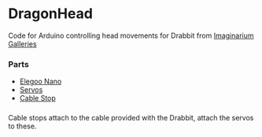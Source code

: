 # DragonHead

Code for Arduino controlling head movements for Drabbit from [Imaginarium Galleries](http://www.imaginariumgalleries.com/)


### Parts

* [Elegoo Nano](https://www.amazon.com/Arduino-Elegoo-ATmega328P-without-compatible/dp/B0713XK923) 
* [Servos](https://www.amazon.com/TowerPro-SG90-Mini-Servo-Accessories/dp/B001CFUBN8)
* [Cable Stop](https://www.amazon.com/Dorman-03337-Cable-Stop/dp/B000CO8ZPG/ref=pd_sbs_263_4?_encoding=UTF8&pd_rd_i=B000CO8ZPG&pd_rd_r=WFVP9CV8FHY3E61TN5T5&pd_rd_w=zu8k6&pd_rd_wg=lfCsA&psc=1&refRID=WFVP9CV8FHY3E61TN5T5)

###

Cable stops attach to the cable provided with the Drabbit, attach the servos to these.
